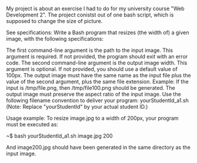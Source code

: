 My project is about an exercise I had to do for my university course "Web Development 2". The project conistst out of one bash script, which is supposed to change the size of picture. 

See specifications:
Write a Bash program that resizes (the width of) a given image, with the following specifications:

The first command-line argument is the path to the input image. This argument is required. If not provided, the program should exit with an error code.
The second command-line argument is the output image width. This argument is optional. If not provided, you should use a default value of 100px.
The output image must have the same name as the input file plus the value of the second argument, plus the same file extension. Example: If the input is /tmp/file.png, then /tmp/file100.png should be generated.
The output image must preserve the aspect ratio of the input image.
Use the following filename convention to deliver your program: yourStudentId_a1.sh (Note: Replace "yourStudentId" by your actual student ID.)

Usage example: To resize image.jpg to a width of 200px, your program must be executed as:


~$ bash yourStudentId_a1.sh image.jpg 200

And image200.jpg should have been generated in the same directory as the input image.




